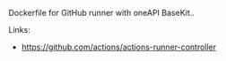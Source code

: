 Dockerfile for GitHub runner with oneAPI BaseKit..

Links:

* https://github.com/actions/actions-runner-controller

